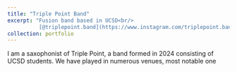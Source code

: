 ```yaml
---
title: "Triple Point Band"
excerpt: "Fusion band based in UCSD<br/>
          [@triplepoint.band](https://www.instagram.com/triplepoint.band?igsh=MzRlODBiNWFlZA==)<br/><img src='/images/TriplePoint.jpg'>"
collection: portfolio
---
```

I am a saxophonist of Triple Point, a band formed in 2024 consisting of UCSD students. We have played in numerous venues, most notable one
